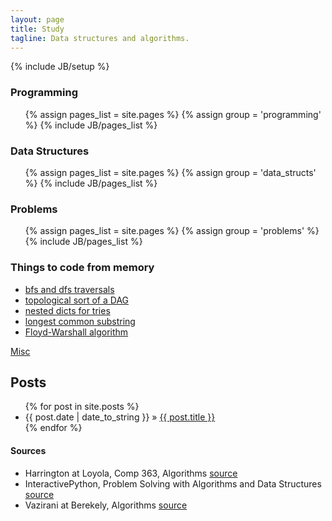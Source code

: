 ```yaml
---
layout: page
title: Study
tagline: Data structures and algorithms.
---
```

{% include JB/setup %}

    

### Programming

<ul>
  {% assign pages_list = site.pages %}
  {% assign group = 'programming' %}
  {% include JB/pages_list %}
</ul>

### Data Structures

<ul>
  {% assign pages_list = site.pages %}
  {% assign group = 'data_structs' %}
  {% include JB/pages_list %}
</ul>

### Problems

<ul>
  {% assign pages_list = site.pages %}
  {% assign group = 'problems' %}
  {% include JB/pages_list %}
</ul>


### Things to code from memory

- [bfs and dfs traversals](/pycode/traversals.html)
- [topological sort of a DAG](/pycode/topological.html)
- [nested dicts for tries](/pycode/trie.html)
- [longest common substring](/pycode/lcs.html)
- [Floyd-Warshall algorithm](/pycode/floyd.html)


[Misc](misc.html)

## Posts

<ul class="posts">
  {% for post in site.posts %}
    <li><span>{{ post.date | date_to_string }}</span> &raquo; <a href="{{ BASE_PATH }}{{ post.url }}">{{ post.title }}</a></li>
  {% endfor %}
</ul>



#### Sources

- Harrington at Loyola, Comp 363, Algorithms [source](http://anh.cs.luc.edu/363/notes/)
- InteractivePython, Problem Solving with Algorithms and Data Structures [source](http://interactivepython.org/courselib/static/pythonds/index.html)
- Vazirani at Berekely, Algorithms [source](http://www.cs.berkeley.edu/~vazirani/algorithms/)





